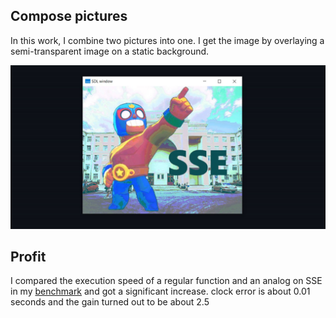 ## Compose pictures

In this work, I combine two pictures into one. I get the image
by overlaying a semi-transparent image on a static background.

![big boy](readmeRes/bigBoy.jpg)</br>

## Profit

I compared the execution speed of a regular function and an
analog on SSE in my [benchmark](src/benchmark.cpp) and got a
significant increase. clock error is about 0.01 seconds and
the gain turned out to be about 2.5